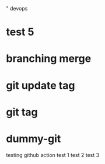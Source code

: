 " devops
# test 5
# branching merge
# git update tag
# git tag
# dummy-git
testing github action
test 1
test 2
test 3
